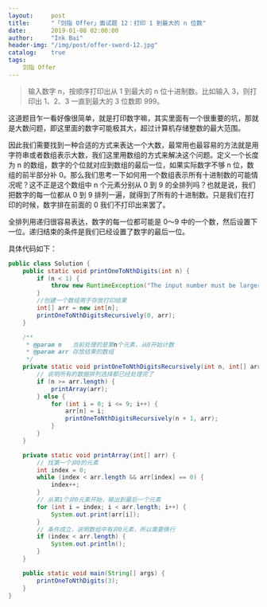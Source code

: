 ```yaml
---
layout:     post
title:      "「剑指 Offer」面试题 12：打印 1 到最大的 n 位数"
date:       2019-01-08 02:00:00
author:     "Ink Bai"
header-img: "/img/post/offer-sword-12.jpg"
catalog:    true
tags:
    剑指 Offer
---
```


> 输入数字 n，按顺序打印出从 1 到最大的 n 位十进制数。比如输入 3，则打印出 1、2、3 一直到最大的 3 位数即 999。

这道题目乍一看好像很简单，就是打印数字嘛，其实里面有一个很重要的坑，那就是大数问题，即这里面的数字可能极其大，超过计算机存储整数的最大范围。

因此我们需要找到一种合适的方式来表达一个大数，最常用也最容易的方法就是用字符串或者数组表示大数，我们这里用数组的方式来解决这个问题。定义一个长度为 n 的数组，数字的个位就对应到数组的最后一位，如果实际数字不够 n 位，数组的前半部分补 0。那么我们思考一下如何用一个数组表示所有十进制数的可能情况呢？这不正是这个数组中 n 个元素分别从 0 到 9 的全排列吗？也就是说，我们把数字的每一位都从 0 到 9 排列一遍，就得到了所有的十进制数。只是我们在打印的时候，数字排在前面的 0 我们不打印出来罢了。

全排列用递归很容易表达，数字的每一位都可能是 0～9 中的一个数，然后设置下一位。递归结束的条件是我们已经设置了数字的最后一位。

具体代码如下：

```java
public class Solution {
    public static void printOneToNthDigits(int n) {
        if (n < 1) {
            throw new RuntimeException("The input number must be larger than 0!");
        }
        //创建一个数组用于存放打印结果
        int[] arr = new int[n];
        printOneToNthDigitsRecursively(0, arr);
    }

    /**
     * @param n   当前处理的是第n个元素，从0开始计数
     * @param arr 存放结果的数组
     */
    private static void printOneToNthDigitsRecursively(int n, int[] arr) {
        // 说明所有的数据排列选择都已经处理完了
        if (n >= arr.length) {
            printArray(arr);
        } else {
            for (int i = 0; i <= 9; i++) {
                arr[n] = i;
                printOneToNthDigitsRecursively(n + 1, arr);
            }
        }
    }

    private static void printArray(int[] arr) {
        // 找第一个非0的元素
        int index = 0;
        while (index < arr.length && arr[index] == 0) {
            index++;
        }
        // 从第1个非0元素开始，输出到最后一个元素
        for (int i = index; i < arr.length; i++) {
            System.out.print(arr[i]);
        }
        // 条件成立，说明数组中有非0元素，所以需要换行
        if (index < arr.length) {
            System.out.println();
        }
    }

    public static void main(String[] args) {
        printOneToNthDigits(3);
    }
}
```
